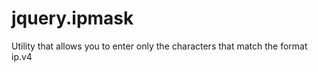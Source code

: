 jquery.ipmask
=============

Utility that allows you to enter only the characters that match the format ip.v4
